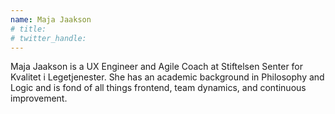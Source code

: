 ```yaml
---
name: Maja Jaakson
# title: 
# twitter_handle: 
---
```

Maja Jaakson is a UX Engineer and Agile Coach at Stiftelsen Senter for Kvalitet i Legetjenester. She has an academic background in Philosophy and Logic and is fond of all things frontend, team dynamics, and continuous improvement.
